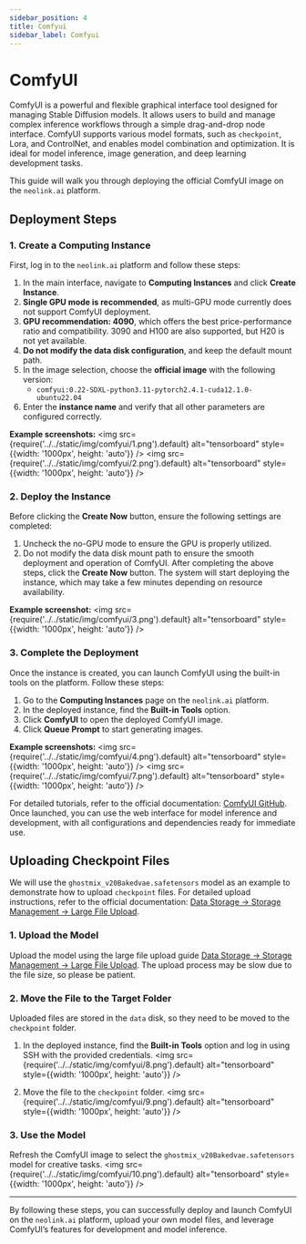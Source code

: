 ```yaml
---
sidebar_position: 4
title: Comfyui
sidebar_label: Comfyui
---
```


# ComfyUI

ComfyUI is a powerful and flexible graphical interface tool designed for managing Stable Diffusion models. It allows users to build and manage complex inference workflows through a simple drag-and-drop node interface. ComfyUI supports various model formats, such as `checkpoint`, Lora, and ControlNet, and enables model combination and optimization. It is ideal for model inference, image generation, and deep learning development tasks.

This guide will walk you through deploying the official ComfyUI image on the `neolink.ai` platform.

## Deployment Steps

### 1. Create a Computing Instance

First, log in to the `neolink.ai` platform and follow these steps:

1. In the main interface, navigate to **Computing Instances** and click **Create Instance**.
2. **Single GPU mode is recommended**, as multi-GPU mode currently does not support ComfyUI deployment.
3. **GPU recommendation: 4090**, which offers the best price-performance ratio and compatibility. 3090 and H100 are also supported, but H20 is not yet available.
4. **Do not modify the data disk configuration**, and keep the default mount path.
5. In the image selection, choose the **official image** with the following version:
   - `comfyui:0.22-SDXL-python3.11-pytorch2.4.1-cuda12.1.0-ubuntu22.04`
6. Enter the **instance name** and verify that all other parameters are configured correctly.

**Example screenshots:**
<img src={require('../../static/img/comfyui/1.png').default} alt="tensorboard" style={{width: '1000px', height: 'auto'}} />
<img src={require('../../static/img/comfyui/2.png').default} alt="tensorboard" style={{width: '1000px', height: 'auto'}} />

### 2. Deploy the Instance

Before clicking the **Create Now** button, ensure the following settings are completed:

1. Uncheck the no-GPU mode to ensure the GPU is properly utilized.
2. Do not modify the data disk mount path to ensure the smooth deployment and operation of ComfyUI.
   After completing the above steps, click the **Create Now** button. The system will start deploying the instance, which may take a few minutes depending on resource availability.

**Example screenshot:**
<img src={require('../../static/img/comfyui/3.png').default} alt="tensorboard" style={{width: '1000px', height: 'auto'}} />

### 3. Complete the Deployment

Once the instance is created, you can launch ComfyUI using the built-in tools on the platform. Follow these steps:

1. Go to the **Computing Instances** page on the `neolink.ai` platform.
2. In the deployed instance, find the **Built-in Tools** option.
3. Click **ComfyUI** to open the deployed ComfyUI image.
4. Click **Queue Prompt** to start generating images.

**Example screenshots:**
<img src={require('../../static/img/comfyui/4.png').default} alt="tensorboard" style={{width: '1000px', height: 'auto'}} />
<img src={require('../../static/img/comfyui/7.png').default} alt="tensorboard" style={{width: '1000px', height: 'auto'}} />

For detailed tutorials, refer to the official documentation: [ComfyUI GitHub](https://github.com/comfyanonymous/ComfyUI).  
Once launched, you can use the web interface for model inference and development, with all configurations and dependencies ready for immediate use.

## Uploading Checkpoint Files

We will use the `ghostmix_v20Bakedvae.safetensors` model as an example to demonstrate how to upload `checkpoint` files. For detailed upload instructions, refer to the official documentation: [Data Storage -> Storage Management -> Large File Upload](https://neolink-ai.com/docs/DataStorage/createstorage).

### 1. Upload the Model

Upload the model using the large file upload guide [Data Storage -> Storage Management -> Large File Upload](https://neolink-ai.com/docs/DataStorage/createstorage). The upload process may be slow due to the file size, so please be patient.

### 2. Move the File to the Target Folder

Uploaded files are stored in the `data` disk, so they need to be moved to the `checkpoint` folder.

1. In the deployed instance, find the **Built-in Tools** option and log in using SSH with the provided credentials.
   <img src={require('../../static/img/comfyui/8.png').default} alt="tensorboard" style={{width: '1000px', height: 'auto'}} />

2. Move the file to the `checkpoint` folder.
   <img src={require('../../static/img/comfyui/9.png').default} alt="tensorboard" style={{width: '1000px', height: 'auto'}} />

### 3. Use the Model

Refresh the ComfyUI image to select the `ghostmix_v20Bakedvae.safetensors` model for creative tasks.
<img src={require('../../static/img/comfyui/10.png').default} alt="tensorboard" style={{width: '1000px', height: 'auto'}} />

---

By following these steps, you can successfully deploy and launch ComfyUI on the `neolink.ai` platform, upload your own model files, and leverage ComfyUI’s features for development and model inference.

